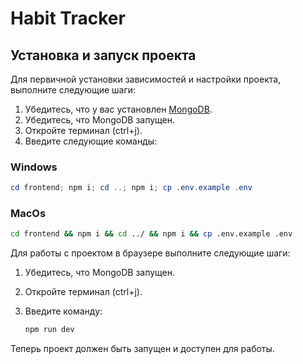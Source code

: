 # Habit Tracker

## Установка и запуск проекта

Для первичной установки зависимостей и настройки проекта, выполните следующие шаги:

1. Убедитесь, что у вас установлен [MongoDB](https://www.mongodb.com/try/download/community).
2. Убедитесь, что MongoDB запущен.
3. Откройте терминал (ctrl+j).
4. Введите следующие команды:

### Windows

```powershell
cd frontend; npm i; cd ..; npm i; cp .env.example .env
```

### MacOs

```sh
cd frontend && npm i && cd ../ && npm i && cp .env.example .env
```

Для работы с проектом в браузере выполните следующие шаги:

1. Убедитесь, что MongoDB запущен.
2. Откройте терминал (ctrl+j).
3. Введите команду:

   ```sh
   npm run dev
   ```

Теперь проект должен быть запущен и доступен для работы.
